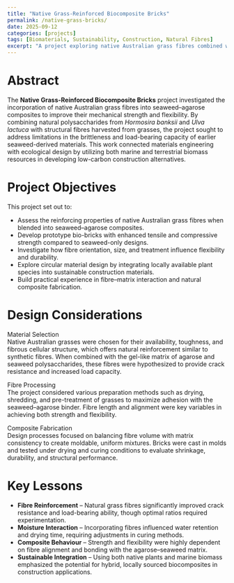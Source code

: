 ```yaml
---
title: "Native Grass-Reinforced Biocomposite Bricks"
permalink: /native-grass-bricks/
date: 2025-09-12
categories: [projects]
tags: [Biomaterials, Sustainability, Construction, Natural Fibres]
excerpt: "A project exploring native Australian grass fibres combined with seaweed and agarose composites to enhance strength and flexibility in bio-derived bricks."
---
```


# Abstract 
The **Native Grass-Reinforced Biocomposite Bricks** project investigated the incorporation of native Australian grass fibres into seaweed–agarose composites to improve their mechanical strength and flexibility. By combining natural polysaccharides from *Hormosira banksii* and *Ulva lactuca* with structural fibres harvested from grasses, the project sought to address limitations in the brittleness and load-bearing capacity of earlier seaweed-derived materials. This work connected materials engineering with ecological design by utilizing both marine and terrestrial biomass resources in developing low-carbon construction alternatives.

# Project Objectives
This project set out to:
- Assess the reinforcing properties of native Australian grass fibres when blended into seaweed–agarose composites.
- Develop prototype bio-bricks with enhanced tensile and compressive strength compared to seaweed-only designs.
- Investigate how fibre orientation, size, and treatment influence flexibility and durability.
- Explore circular material design by integrating locally available plant species into sustainable construction materials.
- Build practical experience in fibre–matrix interaction and natural composite fabrication.

# Design Considerations
Material Selection  
Native Australian grasses were chosen for their availability, toughness, and fibrous cellular structure, which offers natural reinforcement similar to synthetic fibres. When combined with the gel-like matrix of agarose and seaweed polysaccharides, these fibres were hypothesized to provide crack resistance and increased load capacity.

Fibre Processing  
The project considered various preparation methods such as drying, shredding, and pre-treatment of grasses to maximize adhesion with the seaweed–agarose binder. Fibre length and alignment were key variables in achieving both strength and flexibility.

Composite Fabrication  
Design processes focused on balancing fibre volume with matrix consistency to create moldable, uniform mixtures. Bricks were cast in molds and tested under drying and curing conditions to evaluate shrinkage, durability, and structural performance.

# Key Lessons 
- **Fibre Reinforcement** – Natural grass fibres significantly improved crack resistance and load-bearing ability, though optimal ratios required experimentation.
- **Moisture Interaction** – Incorporating fibres influenced water retention and drying time, requiring adjustments in curing methods.
- **Composite Behaviour** – Strength and flexibility were highly dependent on fibre alignment and bonding with the agarose–seaweed matrix.
- **Sustainable Integration** – Using both native plants and marine biomass emphasized the potential for hybrid, locally sourced biocomposites in construction applications.
